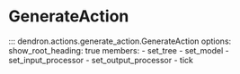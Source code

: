 # GenerateAction

::: dendron.actions.generate_action.GenerateAction
    options:
        show_root_heading: true
        members:
            - set_tree
            - set_model
            - set_input_processor
            - set_output_processor
            - tick